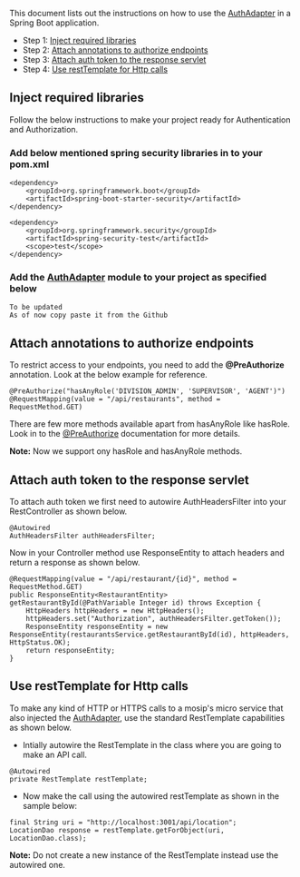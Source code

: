 This document lists out the instructions on how to use the [AuthAdapter](https://github.com/mosip/mosip/wiki/Auth-Adapter) in a Spring Boot application.

* Step 1: [Inject required libraries](#Inject-required-libraries)
* Step 2: [Attach annotations to authorize endpoints](#Attach-annotations-to-authorize-endpoints)
* Step 3: [Attach auth token to the response servlet](#Attach-auth-token-to-the-response-servlet)
* Step 4: [Use restTemplate for Http calls](#Use-restTemplate-for-Http-calls)

## Inject required libraries
Follow the below instructions to make your project ready for Authentication and Authorization.

### Add below mentioned spring security libraries in to your pom.xml
```
<dependency>
    <groupId>org.springframework.boot</groupId>
    <artifactId>spring-boot-starter-security</artifactId>
</dependency>

<dependency>
    <groupId>org.springframework.security</groupId>
    <artifactId>spring-security-test</artifactId>
    <scope>test</scope>
</dependency>
```

### Add the [AuthAdapter](https://github.com/mosip/mosip/wiki/Auth-Adapter) module to your project as specified below
```
To be updated
As of now copy paste it from the Github
```

## Attach annotations to authorize endpoints
To restrict access to your endpoints, you need to add the **@PreAuthorize** annotation.
Look at the below example for reference.
```
@PreAuthorize("hasAnyRole('DIVISION_ADMIN', 'SUPERVISOR', 'AGENT')")
@RequestMapping(value = "/api/restaurants", method = RequestMethod.GET)
```
There are few more methods available apart from hasAnyRole like hasRole. Look in to the [@PreAuthorize](https://docs.spring.io/spring-security/site/docs/3.0.x/reference/el-access.html) documentation for more details.

**Note:** Now we support ony hasRole and hasAnyRole methods.

## Attach auth token to the response servlet
To attach auth token we first need to autowire AuthHeadersFilter into your RestController as shown below.

```
@Autowired
AuthHeadersFilter authHeadersFilter;
```

Now in your Controller method use ResponseEntity to attach headers and return a response as shown below.

```
@RequestMapping(value = "/api/restaurant/{id}", method = RequestMethod.GET)
public ResponseEntity<RestaurantEntity> getRestaurantById(@PathVariable Integer id) throws Exception {
    HttpHeaders httpHeaders = new HttpHeaders();
    httpHeaders.set("Authorization", authHeadersFilter.getToken());
    ResponseEntity responseEntity = new ResponseEntity(restaurantsService.getRestaurantById(id), httpHeaders, HttpStatus.OK);
    return responseEntity;
}
```

## Use restTemplate for Http calls
To make any kind of HTTP or HTTPS calls to a mosip's micro service that also injected the [AuthAdapter](https://github.com/mosip/mosip/wiki/Auth-Adapter), use the standard RestTemplate capabilities as shown below.

* Intially autowire the RestTemplate in the class where you are going to make an API call.

```
@Autowired
private RestTemplate restTemplate;
```

* Now make the call using the autowired restTemplate as shown in the sample below:

```
final String uri = "http://localhost:3001/api/location";
LocationDao response = restTemplate.getForObject(uri, LocationDao.class);
```

**Note:** Do not create a new instance of the RestTemplate instead use the autowired one.